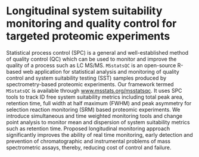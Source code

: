 # Longitudinal system suitability monitoring and quality control for targeted proteomic experiments
Statistical process control (SPC) is a general and well-established method of quality control (QC) which can be used to monitor and improve the quality of a process such as LC MS/MS. `MSstatsQC` is an open-source R-based web application for statistical analysis and monitoring of quality control and system suitability testing (SST) samples produced by spectrometry-based proteomic experiments. Our framework termed `MSstatsQC` is available through www.msstats.org/msstatsqc. It uses SPC tools to track ID free system suitability metrics including total peak area, retention time, full width at half maximum (FWHM) and peak asymmetry for selection reaction monitoring (SRM) based proteomic experiments. We introduce simultaneous and time weighted monitoring tools and change point analysis to monitor mean and dispersion of system suitability metrics such as retention time. Proposed longitudinal monitoring approach significantly improves the ability of real time monitoring, early detection and prevention of chromatographic and instrumental problems of mass spectrometric assays, thereby, reducing cost of control and failure.
